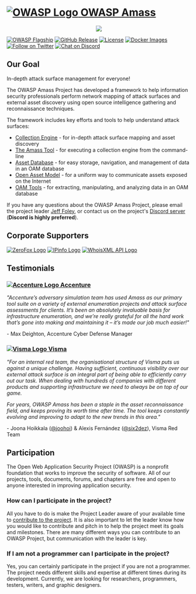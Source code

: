 # [![OWASP Logo](https://raw.githubusercontent.com/owasp-amass/amass/master/images/owasp_logo.png) OWASP Amass](https://owasp.org/www-project-amass/)

<p align="center">
  <img src="https://raw.githubusercontent.com/owasp-amass/amass/master/images/amass_video.gif">
</p>

[![OWASP Flagship](https://img.shields.io/badge/OWASP-Flagship%20Project-48A646.svg)](https://owasp.org/projects/#div-flagships)
[![GitHub Release](https://img.shields.io/github/release/owasp-amass/amass)](https://github.com/owasp-amass/amass/releases)
[![License](https://img.shields.io/badge/license-Apache%202.0-blue.svg)](https://www.apache.org/licenses/LICENSE-2.0)
[![Docker Images](https://img.shields.io/docker/pulls/caffix/amass.svg)](https://hub.docker.com/r/caffix/amass)
[![Follow on Twitter](https://img.shields.io/twitter/follow/owaspamass.svg?logo=twitter)](https://twitter.com/owaspamass)
[![Chat on Discord](https://img.shields.io/discord/433729817918308352.svg?logo=discord)](https://discord.gg/HNePVyX3cp)

## Our Goal

In-depth attack surface management for everyone!

The OWASP Amass Project has developed a framework to help information security professionals perform network mapping of attack surfaces and external asset discovery using open source intelligence gathering and reconnaissance techniques.

The framework includes key efforts and tools to help understand attack surfaces:

* [Collection Engine](https://github.com/owasp-amass/engine) - for in-depth attack surface mapping and asset discovery
* [The Amass Tool](https://github.com/owasp-amass/amass) - for executing a collection engine from the command-line
* [Asset Database](https://github.com/owasp-amass/asset-db) - for easy storage, navigation, and management of data in an OAM database
* [Open Asset Model](https://github.com/owasp-amass/open-asset-model) - for a uniform way to communicate assets exposed on the Internet
* [OAM Tools](https://github.com/owasp-amass/oam-tools) - for extracting, manipulating, and analyzing data in an OAM database

If you have any questions about the OWASP Amass Project, please email the project leader [Jeff Foley](mailto://jeff.foley@owasp.org), or contact us on the project's [Discord server](https://discord.gg/HNePVyX3cp) (**Discord is highly preferred**).

## Corporate Supporters

[![ZeroFox Logo](https://raw.githubusercontent.com/owasp-amass/amass/master/images/zerofox_logo.png)](https://www.zerofox.com/) [![IPinfo Logo](https://raw.githubusercontent.com/owasp-amass/amass/master/images/ipinfo_logo.png)](https://ipinfo.io/) [![WhoisXML API Logo](https://raw.githubusercontent.com/owasp-amass/amass/master/images/whoisxmlapi_logo.png)](https://www.whoisxmlapi.com/)

## Testimonials

### [![Accenture Logo](https://raw.githubusercontent.com/owasp-amass/amass/master/images/accenture_logo.png) Accenture](https://www.accenture.com/)

*"Accenture’s adversary simulation team has used Amass as our primary tool suite on a variety of external enumeration projects and attack surface assessments for clients. It’s been an absolutely invaluable basis for infrastructure enumeration, and we’re really grateful for all the hard work that’s gone into making and maintaining it – it’s made our job much easier!"*

\- Max Deighton, Accenture Cyber Defense Manager

### [![Visma Logo](https://raw.githubusercontent.com/owasp-amass/amass/master/images/visma_logo.png) Visma](https://www.visma.com/)

*"For an internal red team, the organisational structure of Visma puts us against a unique challenge. Having sufficient, continuous visibility over our external attack surface is an integral part of being able to efficiently carry out our task. When dealing with hundreds of companies with different products and supporting infrastructure we need to always be on top of our game.*

*For years, OWASP Amass has been a staple in the asset reconnaissance field, and keeps proving its worth time after time. The tool keeps constantly evolving and improving to adapt to the new trends in this area."*

\- Joona Hoikkala ([@joohoi](https://github.com/joohoi)) & Alexis Fernández ([@six2dez](https://github.com/six2dez)), Visma Red Team

## Participation

The Open Web Application Security Project (OWASP) is a nonprofit foundation that works to improve the security of software. All of our projects, tools, documents, forums, and chapters are free and open to anyone interested in improving application security.

### How can I participate in the project?

All you have to do is make the Project Leader aware of your available time to [contribute to the project](https://github.com/owasp-amass/amass/blob/master/CONTRIBUTING.md). It is also important to let the leader know how you would like to contribute and pitch in to help the project meet its goals and milestones. There are many different ways you can contribute to an OWASP Project, but communication with the leader is key.

### If I am not a programmer can I participate in the project?

Yes, you can certainly participate in the project if you are not a programmer. The project needs different skills and expertise at different times during its development. Currently, we are looking for researchers, programmers, testers, writers, and graphic designers.
